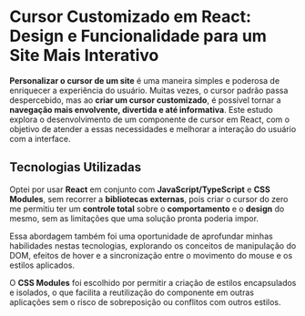 # Cursor Customizado em React: Design e Funcionalidade para um Site Mais Interativo

**Personalizar o cursor de um site** é uma maneira simples e poderosa de enriquecer a experiência do usuário. Muitas vezes, o cursor padrão passa despercebido, mas ao **criar um cursor customizado**, é possível tornar a **navegação mais envolvente, divertida e até informativa**. Este estudo explora o desenvolvimento de um componente de cursor em React, com o objetivo de atender a essas necessidades e melhorar a interação do usuário com a interface.

## Tecnologias Utilizadas

Optei por usar **React** em conjunto com **JavaScript/TypeScript** e **CSS Modules**, sem recorrer a **bibliotecas externas**, pois criar o cursor do zero me permitiu ter um **controle total** sobre o **comportamento** e o **design** do mesmo, sem as limitações que uma solução pronta poderia impor. 

Essa abordagem também foi uma oportunidade de aprofundar minhas habilidades nestas tecnologias, explorando os conceitos de manipulação do DOM, efeitos de hover e a sincronização entre o movimento do mouse e os estilos aplicados.

O **CSS Modules** foi escolhido por permitir a criação de estilos encapsulados e isolados, o que facilita a reutilização do componente em outras aplicações sem o risco de sobreposição ou conflitos com outros estilos.
